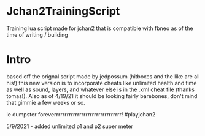 # Jchan2TrainingScript
Training lua script made for jchan2 that is compatible with fbneo as of the time of writing / building



# Intro
based off the orignal script made by jedpossum (hitboxes and the like are all his!) this new version is to incorporate cheats like unlimited health and time as well as sound, layers, and whatever else is in the .xml cheat file (thanks tomas!). Also as of 4/19/21 it should be looking fairly barebones, don't mind that gimmie a few weeks or so.

le dumpster foreverrrrrrrrrrrrrrrrrrrrrrrrrrrrrrrr!
#playjchan2

5/9/2021 - added unlimited p1 and p2 super meter

